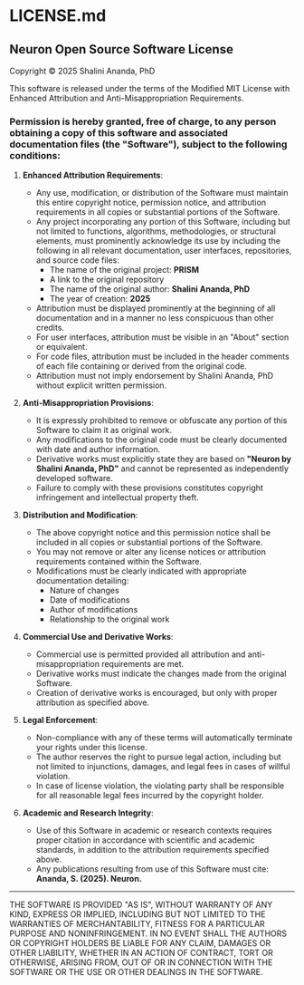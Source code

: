 # LICENSE.md

## Neuron Open Source Software License

Copyright © 2025 Shalini Ananda, PhD

This software is released under the terms of the Modified MIT License with Enhanced Attribution and Anti-Misappropriation Requirements.

### Permission is hereby granted, free of charge, to any person obtaining a copy of this software and associated documentation files (the "Software"), subject to the following conditions:

1. **Enhanced Attribution Requirements**:
   - Any use, modification, or distribution of the Software must maintain this entire copyright notice, permission notice, and attribution requirements in all copies or substantial portions of the Software.
   - Any project incorporating any portion of this Software, including but not limited to functions, algorithms, methodologies, or structural elements, must prominently acknowledge its use by including the following in all relevant documentation, user interfaces, repositories, and source code files:
     - The name of the original project: **PRISM**
     - A link to the original repository
     - The name of the original author: **Shalini Ananda, PhD**
     - The year of creation: **2025**
   - Attribution must be displayed prominently at the beginning of all documentation and in a manner no less conspicuous than other credits.
   - For user interfaces, attribution must be visible in an "About" section or equivalent.
   - For code files, attribution must be included in the header comments of each file containing or derived from the original code.
   - Attribution must not imply endorsement by Shalini Ananda, PhD without explicit written permission.

2. **Anti-Misappropriation Provisions**:
   - It is expressly prohibited to remove or obfuscate any portion of this Software to claim it as original work.
   - Any modifications to the original code must be clearly documented with date and author information.
   - Derivative works must explicitly state they are based on **"Neuron by Shalini Ananda, PhD"** and cannot be represented as independently developed software.
   - Failure to comply with these provisions constitutes copyright infringement and intellectual property theft.

3. **Distribution and Modification**:
   - The above copyright notice and this permission notice shall be included in all copies or substantial portions of the Software.
   - You may not remove or alter any license notices or attribution requirements contained within the Software.
   - Modifications must be clearly indicated with appropriate documentation detailing:
     - Nature of changes
     - Date of modifications
     - Author of modifications
     - Relationship to the original work

4. **Commercial Use and Derivative Works**:
   - Commercial use is permitted provided all attribution and anti-misappropriation requirements are met.
   - Derivative works must indicate the changes made from the original Software.
   - Creation of derivative works is encouraged, but only with proper attribution as specified above.

5. **Legal Enforcement**:
   - Non-compliance with any of these terms will automatically terminate your rights under this license.
   - The author reserves the right to pursue legal action, including but not limited to injunctions, damages, and legal fees in cases of willful violation.
   - In case of license violation, the violating party shall be responsible for all reasonable legal fees incurred by the copyright holder.

6. **Academic and Research Integrity**:
   - Use of this Software in academic or research contexts requires proper citation in accordance with scientific and academic standards, in addition to the attribution requirements specified above.
   - Any publications resulting from use of this Software must cite: **Ananda, S. (2025). Neuron.**

---

THE SOFTWARE IS PROVIDED "AS IS", WITHOUT WARRANTY OF ANY KIND, EXPRESS OR IMPLIED, INCLUDING BUT NOT LIMITED TO THE WARRANTIES OF MERCHANTABILITY, FITNESS FOR A PARTICULAR PURPOSE AND NONINFRINGEMENT. IN NO EVENT SHALL THE AUTHORS OR COPYRIGHT HOLDERS BE LIABLE FOR ANY CLAIM, DAMAGES OR OTHER LIABILITY, WHETHER IN AN ACTION OF CONTRACT, TORT OR OTHERWISE, ARISING FROM, OUT OF OR IN CONNECTION WITH THE SOFTWARE OR THE USE OR OTHER DEALINGS IN THE SOFTWARE.

